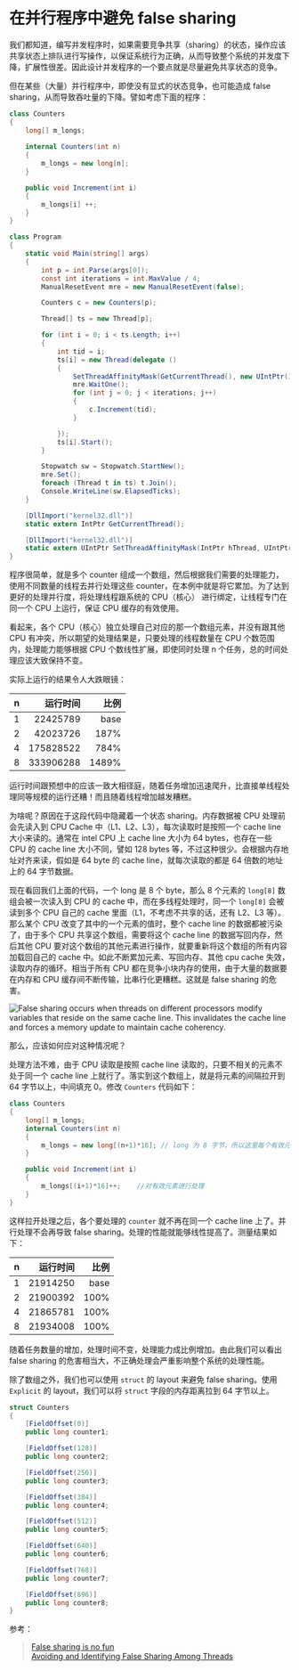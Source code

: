 # 在并行程序中避免 false sharing

我们都知道，编写并发程序时，如果需要竞争共享（sharing）的状态，操作应该共享状态上排队进行写操作，以保证系统行为正确，从而导致整个系统的并发度下降，扩展性很差。因此设计并发程序的一个要点就是尽量避免共享状态的竞争。

但在某些（大量）并行程序中，即使没有显式的状态竞争，也可能造成 false sharing，从而导致吞吐量的下降。譬如考虑下面的程序：

```cs
class Counters
{
    long[] m_longs;
    
    internal Counters(int n)
    {
        m_longs = new long[n];
    }

    public void Increment(int i)
    {
        m_longs[i] ++;
    }
}

class Program
{
    static void Main(string[] args)
    {
        int p = int.Parse(args[0]);
        const int iterations = int.MaxValue / 4;
        ManualResetEvent mre = new ManualResetEvent(false);

        Counters c = new Counters(p);

        Thread[] ts = new Thread[p];

        for (int i = 0; i < ts.Length; i++)
        {
            int tid = i;
            ts[i] = new Thread(delegate ()
            {
                SetThreadAffinityMask(GetCurrentThread(), new UIntPtr(1u << tid));
                mre.WaitOne();
                for (int j = 0; j < iterations; j++)
                {
                    c.Increment(tid);
                }

            });
            ts[i].Start();
        }

        Stopwatch sw = Stopwatch.StartNew();
        mre.Set();
        foreach (Thread t in ts) t.Join();
        Console.WriteLine(sw.ElapsedTicks);
    }

    [DllImport("kernel32.dll")]
    static extern IntPtr GetCurrentThread();

    [DllImport("kernel32.dll")]
    static extern UIntPtr SetThreadAffinityMask(IntPtr hThread, UIntPtr dwThreadAffinityMask);
}
```

程序很简单，就是多个 counter 组成一个数组，然后根据我们需要的处理能力，使用不同数量的线程去并行处理这些 counter，在本例中就是将它累加。为了达到更好的处理并行度，将处理线程跟系统的 CPU（核心） 进行绑定，让线程专门在同一个 CPU 上运行，保证 CPU 缓存的有效使用。

看起来，各个 CPU（核心）独立处理自己对应的那一个数组元素，并没有跟其他 CPU 有冲突，所以期望的处理结果是，只要处理的线程数量在 CPU 个数范围内，处理能力能够根据 CPU 个数线性扩展，即使同时处理 n 个任务，总的时间处理应该大致保持不变。

实际上运行的结果令人大跌眼镜：

|n|运行时间|比例|
|--|---:|---:|
|1|22425789|base|
|2|42023726|187%|
|4|175828522|784%|
|8|333906288|1489%|

运行时间跟预想中的应该一致大相径庭，随着任务增加迅速爬升，比直接单线程处理同等规模的运行还糟！而且随着线程增加越发糟糕。

为啥呢？原因在于这段代码中隐藏着一个状态 sharing。内存数据被 CPU 处理前会先读入到 CPU Cache 中（L1、L2、L3），每次读取时是按照一个 cache line 大小来读的。通常在 intel CPU 上 cache line 大小为 64 bytes，也存在一些 CPU 的 cache line 大小不同，譬如 128 bytes 等，不过这种很少。会根据内存地址对齐来读，假如是 64 byte 的 cache line，就每次读取的都是 64 倍数的地址上的 64 字节数据。

现在看回我们上面的代码，一个 long 是 8 个 byte，那么 8 个元素的 `long[8]` 数组会被一次读入到 CPU 的 cache 中，而在多线程处理时，同一个 `long[8]` 会被读到多个 CPU 自己的 cache 里面（L1，不考虑不共享的话，还有 L2、L3 等）。那么某个 CPU 改变了其中的一个元素的值时，整个 cache line 的数据都被污染了，由于多个 CPU 共享这个数组，需要将这个 cache line 的数据写回内存，然后其他 CPU 要对这个数组的其他元素进行操作，就要重新将这个数组的所有内容加载回自己的 cache 中。如此不断累加元素、写回内存、其他 cpu cache 失效，读取内存的循环。相当于所有 CPU 都在竞争小块内存的使用，由于大量的数据要在内存和 CPU 缓存间不断传输，比串行化更糟糕。这就是 false sharing 的危害。

![False sharing occurs when threads on different processors modify variables that reside on the same cache line. This invalidates the cache line and forces a memory update to maintain cache coherency.](https://software.intel.com/sites/default/files/m/d/4/1/d/8/5-4-figure-1.gif)

那么，应该如何应对这种情况呢？

处理方法不难，由于 CPU 读取是按照 cache line 读取的，只要不相关的元素不处于同一个 cache line 上就行了。落实到这个数组上，就是将元素的间隔拉开到 64 字节以上，中间填充 0。修改 `Counters` 代码如下：

```cs
class Counters
{
    long[] m_longs;
    internal Counters(int n)
    {
        m_longs = new long[(n+1)*16]; // long 为 8 字节，所以这里每个有效元素的距离拉开到 8 * 16 = 128 个字节
    }

    public void Increment(int i)
    {
        m_longs[(i+1)*16]++;    //对有效元素进行处理
    }
}
```

这样拉开处理之后，各个要处理的 `counter` 就不再在同一个 cache line 上了。并行处理不会再导致 false sharing。处理的性能就能够线性提高了。测量结果如下：

|n|运行时间|比例|
|--|---:|---:|
|1|21914250|base|
|2|21900392|100%|
|4|21865781|100%|
|8|21934008|100%|

随着任务数量的增加，处理时间不变，处理能力成比例增加。由此我们可以看出 false sharing 的危害相当大，不正确处理会严重影响整个系统的处理性能。

除了数组之外，我们也可以使用 `struct` 的 layout 来避免 false sharing。使用 `Explicit` 的 layout，我们可以将 `struct` 字段的内存距离拉到 64 字节以上。

```cs
struct Counters
{
    [FieldOffset(0)]
    public long counter1;

    [FieldOffset(128)]
    public long counter2;

    [FieldOffset(256)]
    public long counter3;

    [FieldOffset(384)]
    public long counter4;

    [FieldOffset(512)]
    public long counter5;

    [FieldOffset(640)]
    public long counter6;

    [FieldOffset(768)]
    public long counter7;

    [FieldOffset(896)]
    public long counter8;
}
```

参考： 
> [False sharing is no fun](http://joeduffyblog.com/2009/10/19/false-sharing-is-no-fun/)  
> [Avoiding and Identifying False Sharing Among Threads](https://software.intel.com/en-us/articles/avoiding-and-identifying-false-sharing-among-threads)